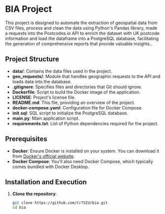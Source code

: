 # BIA Project

This project is designed to automate the extraction of geospatial data from CSV files, process and clean the data using Python's Pandas library, made a requests into the Postcodes.io API to enrich the dataset with UK postcode information and load the dataframe into a PostgreSQL database, facilitating the generation of comprehensive reports that provide valuable insights..

## Project Structure

- **data/**: Contains the data files used in the project.
- **geo_requests/**: Module that handles geographic requests to the API and loads data into the database.
- **.gitignore**: Specifies files and directories that Git should ignore.
- **Dockerfile**: Script to build the Docker image of the application.
- **LICENSE**: Project's license file.
- **README.md**: This file, providing an overview of the project.
- **docker-compose.yaml**: Configuration file for Docker Compose.
- **init.sql**: SQL script to initialize the PostgreSQL database.
- **main.py**: Main application script.
- **requirements.txt**: List of Python dependencies required for the project.

## Prerequisites

- **Docker**: Ensure Docker is installed on your system. You can download it from [Docker's official website](https://www.docker.com/).
- **Docker Compose**: You'll also need Docker Compose, which typically comes bundled with Docker Desktop.

## Installation and Execution

1. **Clone the repository**:

   ```bash
   git clone https://github.com/Cr7SIU/bia.git
   cd bia
